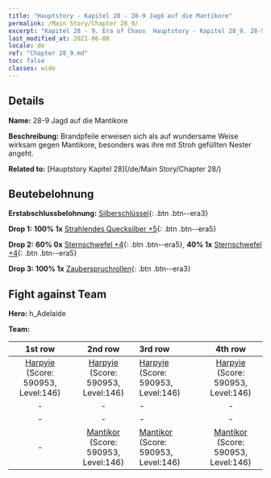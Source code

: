 ```yaml
---
title: "Hauptstory - Kapitel 28 - 28-9 Jagd auf die Mantikore"
permalink: /Main Story/Chapter 28_9/
excerpt: "Kapitel 28 - 9. Era of Chaos  Hauptstory - Kapitel 28_9. 28-9 Jagd auf die Mantikore"
last_modified_at: 2021-06-08
locale: de
ref: "Chapter 28_9.md"
toc: false
classes: wide
---
```


## Details

 **Name:** 28-9 Jagd auf die Mantikore

 **Beschreibung:** Brandpfeile erweisen sich als auf wundersame Weise wirksam gegen Mantikore, besonders was ihre mit Stroh gefüllten Nester angeht.

 **Related to:** [Hauptstory Kapitel 28](/de/Main Story/Chapter 28/)

## Beutebelohnung

 **Erstabschlussbelohnung:** [Silberschlüssel](/ItemsDE/con_693/){: .btn .btn--era3}

 **Drop 1:** **100% 1x** [Strahlendes Quecksilber +5](/ItemsDE/mat_98/){: .btn .btn--era5}

 **Drop 2:** **60% 0x** [Sternschwefel +4](/ItemsDE/mat_92/){: .btn .btn--era5}, **40% 1x** [Sternschwefel +4](/ItemsDE/mat_92/){: .btn .btn--era5}

 **Drop 3:** **100% 1x** [Zauberspruchrollen](/ItemsDE/con_694/){: .btn .btn--era3}


## Fight against Team
 **Hero:** h_Adelaide

 **Team:**


  | 1st row | 2nd row | 3rd row | 4th row |
  |:----:|:----:|:----|:----:|
  | [Harpyie](/de/units/Harpy/) (Score: 590953, Level:146)  | [Harpyie](/de/units/Harpy/) (Score: 590953, Level:146)  | [Harpyie](/de/units/Harpy/) (Score: 590953, Level:146)  | [Harpyie](/de/units/Harpy/) (Score: 590953, Level:146)  |
  | - | - | - | - |
  | - | - | - | - |
  | - | [Mantikor](/de/units/Manticore/) (Score: 590953, Level:146)  | [Mantikor](/de/units/Manticore/) (Score: 590953, Level:146)  | [Mantikor](/de/units/Manticore/) (Score: 590953, Level:146)  |


